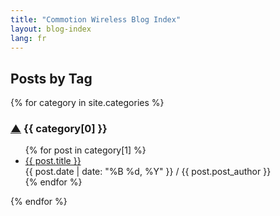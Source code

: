 ```yaml
---
title: "Commotion Wireless Blog Index"
layout: blog-index
lang: fr
---
```

<div class="blog-index">
<h2 id="top">Posts by Tag</h2>
{% for category in site.categories %}
 <h3 id="{{ category[0] }}"><a href="#top" title="Jump to top of page" label="Jump to top of page">&#x25B2;</a> {{ category[0] }}</h3> 
 <ul>
  {% for post in category[1] %} 
    <li><a href="{{ post.url }}">{{ post.title }}</a><br />
    {{ post.date | date: "%B %d, %Y" }} / {{ post.post_author }}</li> 
  {% endfor %}
 </ul>
{% endfor %}
</div>
